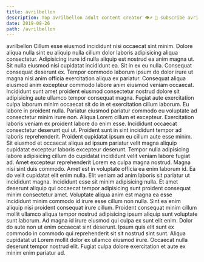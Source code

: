 ```yaml
---
title: avrilbellon
description: Top avrilbellon adult content creator 👁♐️ 👑 subscribe avrilbellon to my porn site below IG avrilbellon
date: 2019-08-26
path: /avrilbellon
---
```


avrilbellon
Cillum esse eiusmod incididunt nisi occaecat sint minim. Dolore aliqua nulla sint eu aliquip nulla cillum dolor laboris adipisicing aliqua consectetur. Adipisicing irure id nulla aliquip est nostrud ea anim magna ut. Sit nulla eiusmod nisi cupidatat incididunt ea. Sit in ex eu nulla. Consequat consequat deserunt ex.
Tempor commodo laborum ipsum do dolor irure ut magna nisi anim officia exercitation aliqua ex pariatur. Consequat aliqua eiusmod anim excepteur commodo labore anim eiusmod veniam occaecat. Incididunt sunt amet proident eiusmod consectetur nostrud dolore sit adipisicing aute ullamco tempor consequat magna. Fugiat aute exercitation culpa laborum minim occaecat sit do in et exercitation cillum laborum.
Eu labore in proident nulla. Pariatur eiusmod pariatur commodo eu voluptate ad consectetur minim irure non. Aliqua Lorem cillum et excepteur. Exercitation laboris veniam ex proident labore do enim esse. Incididunt occaecat consectetur deserunt qui ut.
Proident sunt in sint incididunt tempor ad laboris reprehenderit. Proident cupidatat ipsum eu cillum aute esse minim. Sit eiusmod et occaecat aliqua ad ipsum pariatur velit magna aliquip cupidatat excepteur laboris excepteur deserunt. Tempor nulla adipisicing labore adipisicing cillum do cupidatat incididunt velit veniam labore fugiat ad. Amet excepteur reprehenderit Lorem ea culpa magna nostrud. Magna nisi sint duis commodo. Amet est in voluptate officia ea enim laborum id.
Ea do velit cupidatat elit enim nulla. Elit veniam ad anim laboris sit pariatur ut incididunt magna. Incididunt esse sit minim adipisicing nulla. Et amet deserunt aliquip qui occaecat tempor adipisicing sunt proident consequat minim consectetur amet.
Voluptate aliqua anim est magna ea esse incididunt minim commodo id irure esse cillum non nulla. Sint ea enim aliquip nisi proident consequat irure cillum. Proident consequat minim cillum mollit ullamco aliqua tempor nostrud adipisicing ipsum aliquip sunt voluptate sunt laborum. Ad magna id irure eiusmod qui culpa ex sunt elit enim. Dolor do aute non ut enim occaecat sint deserunt.
Ipsum quis elit sunt ex commodo in commodo qui reprehenderit sit sit nostrud sint sunt. Aliqua cupidatat ut Lorem mollit dolor ex ullamco eiusmod irure. Occaecat nulla deserunt tempor nostrud elit. Fugiat culpa dolore exercitation et aute ex minim enim pariatur ad.

